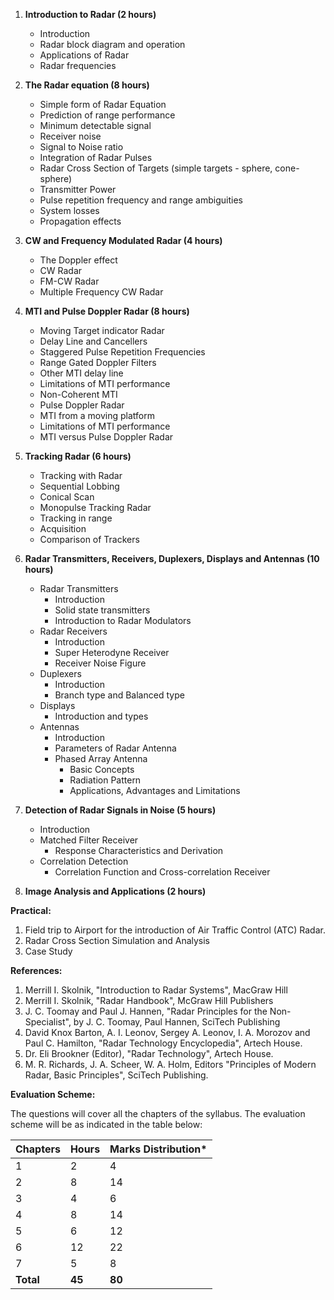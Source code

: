 1. **Introduction to Radar (2 hours)**
    - Introduction
    - Radar block diagram and operation
    - Applications of Radar
    - Radar frequencies

2. **The Radar equation (8 hours)**
    - Simple form of Radar Equation
    - Prediction of range performance
    - Minimum detectable signal
    - Receiver noise
    - Signal to Noise ratio
    - Integration of Radar Pulses
    - Radar Cross Section of Targets (simple targets - sphere, cone-sphere)
    - Transmitter Power
    - Pulse repetition frequency and range ambiguities
    - System losses
    - Propagation effects

3. **CW and Frequency Modulated Radar (4 hours)**
    - The Doppler effect
    - CW Radar
    - FM-CW Radar
    - Multiple Frequency CW Radar

4. **MTI and Pulse Doppler Radar (8 hours)**
    - Moving Target indicator Radar
    - Delay Line and Cancellers
    - Staggered Pulse Repetition Frequencies
    - Range Gated Doppler Filters
    - Other MTI delay line
    - Limitations of MTI performance
    - Non-Coherent MTI
    - Pulse Doppler Radar
    - MTI from a moving platform
    - Limitations of MTI performance
    - MTI versus Pulse Doppler Radar

5. **Tracking Radar (6 hours)**
    - Tracking with Radar
    - Sequential Lobbing
    - Conical Scan
    - Monopulse Tracking Radar
    - Tracking in range
    - Acquisition
    - Comparison of Trackers

6. **Radar Transmitters, Receivers, Duplexers, Displays and Antennas (10 hours)**
    - Radar Transmitters
        - Introduction
        - Solid state transmitters
        - Introduction to Radar Modulators
    - Radar Receivers
        - Introduction
        - Super Heterodyne Receiver
        - Receiver Noise Figure
    - Duplexers
        - Introduction
        - Branch type and Balanced type
    - Displays
        - Introduction and types
    - Antennas
        - Introduction
        - Parameters of Radar Antenna
        - Phased Array Antenna
            - Basic Concepts
            - Radiation Pattern
            - Applications, Advantages and Limitations

7. **Detection of Radar Signals in Noise (5 hours)**
    - Introduction
    - Matched Filter Receiver
        - Response Characteristics and Derivation
    - Correlation Detection
        - Correlation Function and Cross-correlation Receiver

8. **Image Analysis and Applications (2 hours)**

**Practical:**

1. Field trip to Airport for the introduction of Air Traffic Control (ATC) Radar.
2. Radar Cross Section Simulation and Analysis
3. Case Study

**References:**

1. Merrill I. Skolnik, "Introduction to Radar Systems", MacGraw Hill
2. Merrill I. Skolnik, "Radar Handbook", McGraw Hill Publishers
3. J. C. Toomay and Paul J. Hannen, "Radar Principles for the Non-Specialist", by J. C. Toomay, Paul Hannen, SciTech Publishing
4. David Knox Barton, A. I. Leonov, Sergey A. Leonov, I. A. Morozov and Paul C. Hamilton, "Radar Technology Encyclopedia", Artech House.
5. Dr. Eli Brookner (Editor), "Radar Technology", Artech House.
6. M. R. Richards, J. A. Scheer, W. A. Holm, Editors "Principles of Modern Radar, Basic Principles", SciTech Publishing.

**Evaluation Scheme:**

The questions will cover all the chapters of the syllabus. The evaluation scheme will be as indicated in the table below:

| Chapters  | Hours  | Marks Distribution* |
| --------- | ------ | ------------------- |
| 1         | 2      | 4                   |
| 2         | 8      | 14                  |
| 3         | 4      | 6                   |
| 4         | 8      | 14                  |
| 5         | 6      | 12                  |
| 6         | 12     | 22                  |
| 7         | 5      | 8                   |
| **Total** | **45** | **80**              |

